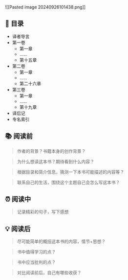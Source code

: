 ![[Pasted image 20240926101438.png]]
## 📑 目录
* 译者导言  
* 第一卷  
	* 第一章  
	* ……  
	* 第十五章  
* 第二卷  
	* 第一章  
	* ……  
	* 第二十六章  
* 第三卷  
	* 第一章  
	* ……  
	* 第十九章  
* 译后记  
* 专名索引
## 📚 阅读前
> 作者的背景？书籍本身的创作背景？

> 为什么想读这本书？期待看到什么内容？

> 根据目录和简介信息，猜测一下本书可能描述的内容等？

> 联系自己的生活，围绕这个主题自己会怎么写这本书？
## ⏰ 阅读中
> 记录精彩的句子，写下感想
##  💡 阅读后
> 尽可能简单的概括这本书的内容，情节+思想？

> 书中值得学习的点？

> 书中应当批判的点？

> 对比阅读前后，自己有哪些收获？ 
